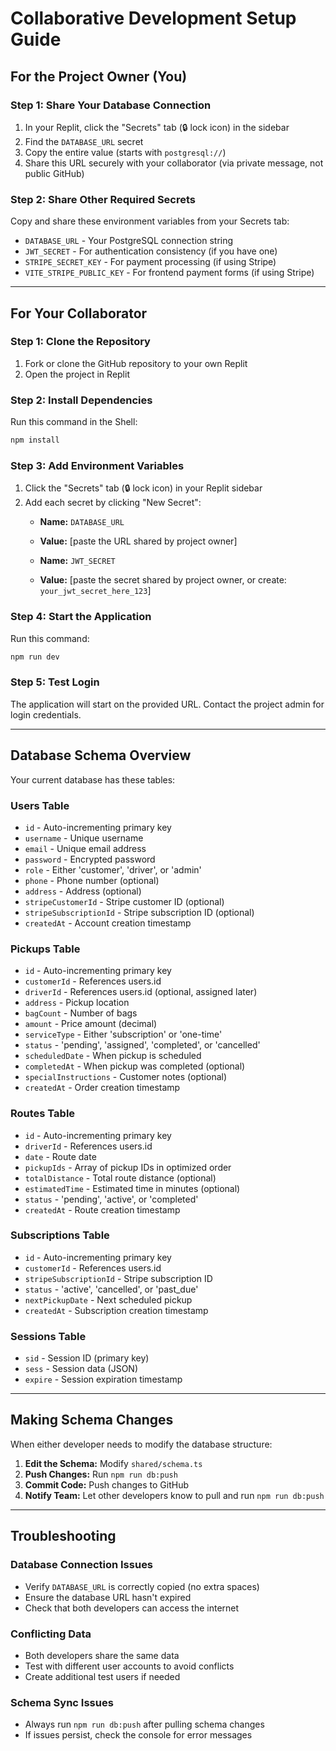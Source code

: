 # Collaborative Development Setup Guide

## For the Project Owner (You)

### Step 1: Share Your Database Connection
1. In your Replit, click the "Secrets" tab (🔒 lock icon) in the sidebar
2. Find the `DATABASE_URL` secret
3. Copy the entire value (starts with `postgresql://`)
4. Share this URL securely with your collaborator (via private message, not public GitHub)

### Step 2: Share Other Required Secrets
Copy and share these environment variables from your Secrets tab:
- `DATABASE_URL` - Your PostgreSQL connection string
- `JWT_SECRET` - For authentication consistency (if you have one)
- `STRIPE_SECRET_KEY` - For payment processing (if using Stripe)
- `VITE_STRIPE_PUBLIC_KEY` - For frontend payment forms (if using Stripe)

---

## For Your Collaborator

### Step 1: Clone the Repository
1. Fork or clone the GitHub repository to your own Replit
2. Open the project in Replit

### Step 2: Install Dependencies
Run this command in the Shell:
```bash
npm install
```

### Step 3: Add Environment Variables
1. Click the "Secrets" tab (🔒 lock icon) in your Replit sidebar
2. Add each secret by clicking "New Secret":
   - **Name:** `DATABASE_URL`
   - **Value:** [paste the URL shared by project owner]
   
   - **Name:** `JWT_SECRET` 
   - **Value:** [paste the secret shared by project owner, or create: `your_jwt_secret_here_123`]

### Step 4: Start the Application
Run this command:
```bash
npm run dev
```

### Step 5: Test Login
The application will start on the provided URL. Contact the project admin for login credentials.

---

## Database Schema Overview

Your current database has these tables:

### Users Table
- `id` - Auto-incrementing primary key
- `username` - Unique username
- `email` - Unique email address
- `password` - Encrypted password
- `role` - Either 'customer', 'driver', or 'admin'
- `phone` - Phone number (optional)
- `address` - Address (optional)
- `stripeCustomerId` - Stripe customer ID (optional)
- `stripeSubscriptionId` - Stripe subscription ID (optional)
- `createdAt` - Account creation timestamp

### Pickups Table
- `id` - Auto-incrementing primary key
- `customerId` - References users.id
- `driverId` - References users.id (optional, assigned later)
- `address` - Pickup location
- `bagCount` - Number of bags
- `amount` - Price amount (decimal)
- `serviceType` - Either 'subscription' or 'one-time'
- `status` - 'pending', 'assigned', 'completed', or 'cancelled'
- `scheduledDate` - When pickup is scheduled
- `completedAt` - When pickup was completed (optional)
- `specialInstructions` - Customer notes (optional)
- `createdAt` - Order creation timestamp

### Routes Table
- `id` - Auto-incrementing primary key
- `driverId` - References users.id
- `date` - Route date
- `pickupIds` - Array of pickup IDs in optimized order
- `totalDistance` - Total route distance (optional)
- `estimatedTime` - Estimated time in minutes (optional)
- `status` - 'pending', 'active', or 'completed'
- `createdAt` - Route creation timestamp

### Subscriptions Table
- `id` - Auto-incrementing primary key
- `customerId` - References users.id
- `stripeSubscriptionId` - Stripe subscription ID
- `status` - 'active', 'cancelled', or 'past_due'
- `nextPickupDate` - Next scheduled pickup
- `createdAt` - Subscription creation timestamp

### Sessions Table
- `sid` - Session ID (primary key)
- `sess` - Session data (JSON)
- `expire` - Session expiration timestamp

---

## Making Schema Changes

When either developer needs to modify the database structure:

1. **Edit the Schema:** Modify `shared/schema.ts`
2. **Push Changes:** Run `npm run db:push`
3. **Commit Code:** Push changes to GitHub
4. **Notify Team:** Let other developers know to pull and run `npm run db:push`

---

## Troubleshooting

### Database Connection Issues
- Verify `DATABASE_URL` is correctly copied (no extra spaces)
- Ensure the database URL hasn't expired
- Check that both developers can access the internet

### Conflicting Data
- Both developers share the same data
- Test with different user accounts to avoid conflicts
- Create additional test users if needed

### Schema Sync Issues
- Always run `npm run db:push` after pulling schema changes
- If issues persist, check the console for error messages